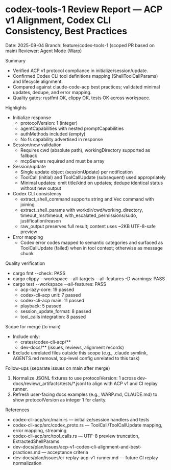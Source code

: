 # codex-tools-1 Review Report — ACP v1 Alignment, Codex CLI Consistency, Best Practices

Date: 2025-09-04
Branch: feature/codex-tools-1 (scoped PR based on main)
Reviewer: Agent Mode (Warp)

Summary

- Verified ACP v1 protocol compliance in initialize/session/update.
- Confirmed Codex CLI tool definitions mapping (ShellToolCallParams) and lifecycle alignment.
- Compared against claude-code-acp best practices; validated minimal updates, dedupe, and error mapping.
- Quality gates: rustfmt OK, clippy OK, tests OK across workspace.

Highlights

- Initialize response
  - protocolVersion: 1 (integer)
  - agentCapabilities with nested promptCapabilities
  - authMethods included (empty)
  - No fs capability advertised in response
- Session/new validation
  - Requires cwd (absolute path), workingDirectory supported as fallback
  - mcpServers required and must be array
- Session/update
  - Single update object (sessionUpdate) per notification
  - ToolCall (initial) and ToolCallUpdate (subsequent) used appropriately
  - Minimal updates: omit title/kind on updates; dedupe identical status without new output
- Codex CLI consistency
  - extract_shell_command supports string and Vec<String> command with joining
  - extract_shell_params with workdir/cwd/working_directory, timeout_ms/timeout, with_escalated_permissions/sudo, justification/reason
  - raw_output preserves full result; content uses ~2KB UTF-8-safe preview
- Error mapping
  - Codex error codes mapped to semantic categories and surfaced as ToolCallUpdate (failed) when in tool context; otherwise as message chunk

Quality verification

- cargo fmt --check: PASS
- cargo clippy --workspace --all-targets --all-features -D warnings: PASS
- cargo test --workspace --all-features: PASS
  - acp-lazy-core: 19 passed
  - codex-cli-acp unit: 7 passed
  - codex-cli-acp main: 11 passed
  - playback: 5 passed
  - session_update_format: 8 passed
  - tool_calls integration: 8 passed

Scope for merge (to main)

- Include only:
  - crates/codex-cli-acp/**
  - dev-docs/** (issues, reviews, alignment records)
- Exclude unrelated files outside this scope (e.g., .claude symlink, AGENTS.md removal, top-level config unrelated to this task)

Follow-ups (separate issues on main after merge)

1) Normalize JSONL fixtures to use protocolVersion: 1 across dev-docs/review/_artifacts/tests/*.jsonl to align with ACP v1 and CI replay runner.
2) Refresh user-facing docs examples (e.g., WARP.md, CLAUDE.md) to show protocolVersion as integer 1 for clarity.

References

- codex-cli-acp/src/main.rs — initialize/session handlers and tests
- codex-cli-acp/src/codex_proto.rs — ToolCall/ToolCallUpdate mapping, error mapping, streaming
- codex-cli-acp/src/tool_calls.rs — UTF-8 preview truncation, ExtractedShellParams
- dev-docs/plan/issues/acp-v1-codex-cli-alignment-and-best-practices.md — acceptance criteria
- dev-docs/plan/issues/ci-replay-acp-v1-runner.md — future CI replay normalization
